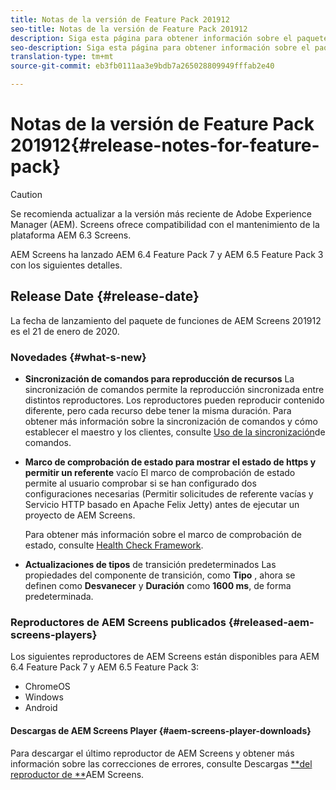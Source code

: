 ```yaml
---
title: Notas de la versión de Feature Pack 201912
seo-title: Notas de la versión de Feature Pack 201912
description: Siga esta página para obtener información sobre el paquete de funciones de AEM Screens 201912 publicado el 20 de enero de 2020.
seo-description: Siga esta página para obtener información sobre el paquete de funciones de AEM Screens 201912 publicado el 20 de enero de 2020.
translation-type: tm+mt
source-git-commit: eb3fb0111aa3e9bdb7a265028809949fffab2e40

---
```



# Notas de la versión de Feature Pack 201912{#release-notes-for-feature-pack}

>[!CAUTION]
>
>Se recomienda actualizar a la versión más reciente de Adobe Experience Manager (AEM). Screens ofrece compatibilidad con el mantenimiento de la plataforma AEM 6.3 Screens.

AEM Screens ha lanzado AEM 6.4 Feature Pack 7 y AEM 6.5 Feature Pack 3 con los siguientes detalles.

## Release Date {#release-date}

La fecha de lanzamiento del paquete de funciones de AEM Screens 201912 es el 21 de enero de 2020.

### Novedades {#what-s-new}

* **Sincronización de comandos para reproducción de recursos**
La sincronización de comandos permite la reproducción sincronizada entre distintos reproductores. Los reproductores pueden reproducir contenido diferente, pero cada recurso debe tener la misma duración.
Para obtener más información sobre la sincronización de comandos y cómo establecer el maestro y los clientes, consulte [Uso de la sincronización](using-command-sync.md)de comandos.

* **Marco de comprobación de estado para mostrar el estado de https y permitir un referente** vacío El marco de comprobación de estado permite al usuario comprobar si se han configurado dos configuraciones necesarias (Permitir solicitudes de referente vacías y Servicio HTTP basado en Apache Felix Jetty) antes de ejecutar un proyecto de AEM Screens.

   Para obtener más información sobre el marco de comprobación de estado, consulte [Health Check Framework](/help/user-guide/configuring-screens-introduction.md#health-check-framework).

* **Actualizaciones de tipos** de transición predeterminados Las propiedades del componente de transición, como **Tipo** , ahora se definen como **Desvanecer** y **Duración** como **1600 ms**, de forma predeterminada.


### Reproductores de AEM Screens publicados {#released-aem-screens-players}

Los siguientes reproductores de AEM Screens están disponibles para AEM 6.4 Feature Pack 7 y AEM 6.5 Feature Pack 3:

* ChromeOS
* Windows
* Android

#### Descargas de AEM Screens Player {#aem-screens-player-downloads}

Para descargar el último reproductor de AEM Screens y obtener más información sobre las correcciones de errores, consulte Descargas [**del reproductor de **](https://download.macromedia.com/screens/)AEM Screens.
